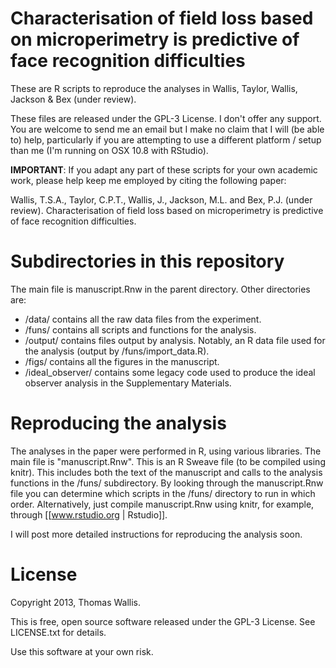Characterisation of field loss based on microperimetry is predictive of face recognition difficulties
======

These are R scripts to reproduce the analyses in Wallis, Taylor, Wallis, Jackson & Bex (under review).

These files are released under the GPL-3 License. I don't offer any support. You are welcome to send me an email but I make no claim that I will (be able to) help, particularly if you are attempting to use a different platform / setup than me (I'm running on OSX 10.8 with RStudio).

**IMPORTANT**: If you adapt any part of these scripts for your own academic work, please help keep me employed by citing the following paper:

Wallis, T.S.A., Taylor, C.P.T., Wallis, J., Jackson, M.L. and Bex, P.J. (under review). Characterisation of field loss based on microperimetry is predictive of face recognition difficulties.

Subdirectories in this repository
========
The main file is manuscript.Rnw in the parent directory.
Other directories are:
  * /data/ contains all the raw data files from the experiment.
  * /funs/ contains all scripts and functions for the analysis.
  * /output/ contains files output by analysis. Notably, an R data file used for the analysis (output by /funs/import_data.R).
  * /figs/ contains all the figures in the manuscript.
  * /ideal_observer/ contains some legacy code used to produce the ideal observer analysis in the Supplementary Materials.


Reproducing the analysis
========

The analyses in the paper were performed in R, using various libraries.
The main file is "manuscript.Rnw". This is an R Sweave file (to be compiled using
knitr).
This includes both the text of the manuscript and calls to the analysis functions
in the /funs/ subdirectory.
By looking through the manuscript.Rnw file you can determine which scripts in the
/funs/ directory to run in which order.
Alternatively, just compile manuscript.Rnw using knitr, for example, through [[www.rstudio.org | Rstudio]].

I will post more detailed instructions for reproducing the analysis soon.

License
========

Copyright 2013, Thomas Wallis.

This is free, open source software released under the GPL-3 License. See LICENSE.txt for details.

Use this software at your own risk.
